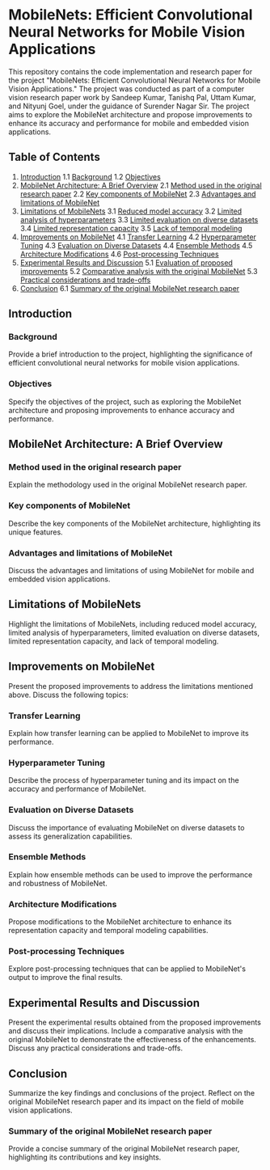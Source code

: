 # MobileNets: Efficient Convolutional Neural Networks for Mobile Vision Applications

This repository contains the code implementation and research paper for the project "MobileNets: Efficient Convolutional Neural Networks for Mobile Vision Applications." The project was conducted as part of a computer vision research paper work by Sandeep Kumar, Tanishq Pal, Uttam Kumar, and Nityunj Goel, under the guidance of Surender Nagar Sir. The project aims to explore the MobileNet architecture and propose improvements to enhance its accuracy and performance for mobile and embedded vision applications.

## Table of Contents
1. [Introduction](#introduction)
   1.1 [Background](#background)
   1.2 [Objectives](#objectives)
2. [MobileNet Architecture: A Brief Overview](#mobilenet-architecture-a-brief-overview)
   2.1 [Method used in the original research paper](#method-used-in-the-original-research-paper)
   2.2 [Key components of MobileNet](#key-components-of-mobilenet)
   2.3 [Advantages and limitations of MobileNet](#advantages-and-limitations-of-mobilenet)
3. [Limitations of MobileNets](#limitations-of-mobilenets)
   3.1 [Reduced model accuracy](#reduced-model-accuracy)
   3.2 [Limited analysis of hyperparameters](#limited-analysis-of-hyperparameters)
   3.3 [Limited evaluation on diverse datasets](#limited-evaluation-on-diverse-datasets)
   3.4 [Limited representation capacity](#limited-representation-capacity)
   3.5 [Lack of temporal modeling](#lack-of-temporal-modeling)
4. [Improvements on MobileNet](#improvements-on-mobilenet)
   4.1 [Transfer Learning](#transfer-learning)
   4.2 [Hyperparameter Tuning](#hyperparameter-tuning)
   4.3 [Evaluation on Diverse Datasets](#evaluation-on-diverse-datasets)
   4.4 [Ensemble Methods](#ensemble-methods)
   4.5 [Architecture Modifications](#architecture-modifications)
   4.6 [Post-processing Techniques](#post-processing-techniques)
5. [Experimental Results and Discussion](#experimental-results-and-discussion)
   5.1 [Evaluation of proposed improvements](#evaluation-of-proposed-improvements)
   5.2 [Comparative analysis with the original MobileNet](#comparative-analysis-with-the-original-mobilenet)
   5.3 [Practical considerations and trade-offs](#practical-considerations-and-trade-offs)
6. [Conclusion](#conclusion)
   6.1 [Summary of the original MobileNet research paper](#summary-of-the-original-mobilenet-research-paper)

## Introduction

### Background

Provide a brief introduction to the project, highlighting the significance of efficient convolutional neural networks for mobile vision applications.

### Objectives

Specify the objectives of the project, such as exploring the MobileNet architecture and proposing improvements to enhance accuracy and performance.

## MobileNet Architecture: A Brief Overview

### Method used in the original research paper

Explain the methodology used in the original MobileNet research paper.

### Key components of MobileNet

Describe the key components of the MobileNet architecture, highlighting its unique features.

### Advantages and limitations of MobileNet

Discuss the advantages and limitations of using MobileNet for mobile and embedded vision applications.

## Limitations of MobileNets

Highlight the limitations of MobileNets, including reduced model accuracy, limited analysis of hyperparameters, limited evaluation on diverse datasets, limited representation capacity, and lack of temporal modeling.

## Improvements on MobileNet

Present the proposed improvements to address the limitations mentioned above. Discuss the following topics:

### Transfer Learning

Explain how transfer learning can be applied to MobileNet to improve its performance.

### Hyperparameter Tuning

Describe the process of hyperparameter tuning and its impact on the accuracy and performance of MobileNet.

### Evaluation on Diverse Datasets

Discuss the importance of evaluating MobileNet on diverse datasets to assess its generalization capabilities.

### Ensemble Methods

Explain how ensemble methods can be used to improve the performance and robustness of MobileNet.

### Architecture Modifications

Propose modifications to the MobileNet architecture to enhance its representation capacity and temporal modeling capabilities.

### Post-processing Techniques

Explore post-processing techniques that can be applied to MobileNet's output to improve the final results.

## Experimental Results and Discussion

Present the experimental results obtained from the proposed improvements and discuss their implications. Include a comparative analysis with the original MobileNet to demonstrate the effectiveness of the enhancements. Discuss any practical considerations and trade-offs.

## Conclusion

Summarize the key findings and conclusions of the project. Reflect on the original MobileNet research paper and its impact on the field of mobile vision applications.

### Summary of the original MobileNet research paper

Provide a concise summary of the original MobileNet research paper, highlighting its contributions and key insights.

